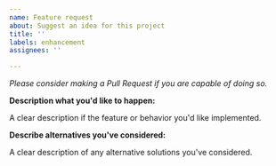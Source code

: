 ```yaml
---
name: Feature request
about: Suggest an idea for this project
title: ''
labels: enhancement
assignees: ''

---
```


*Please consider making a Pull Request if you are capable of doing so.*

**Description what you'd like to happen:**

A clear description if the feature or behavior you'd like implemented.

**Describe alternatives you've considered:**

A clear description of any alternative solutions you've considered.
